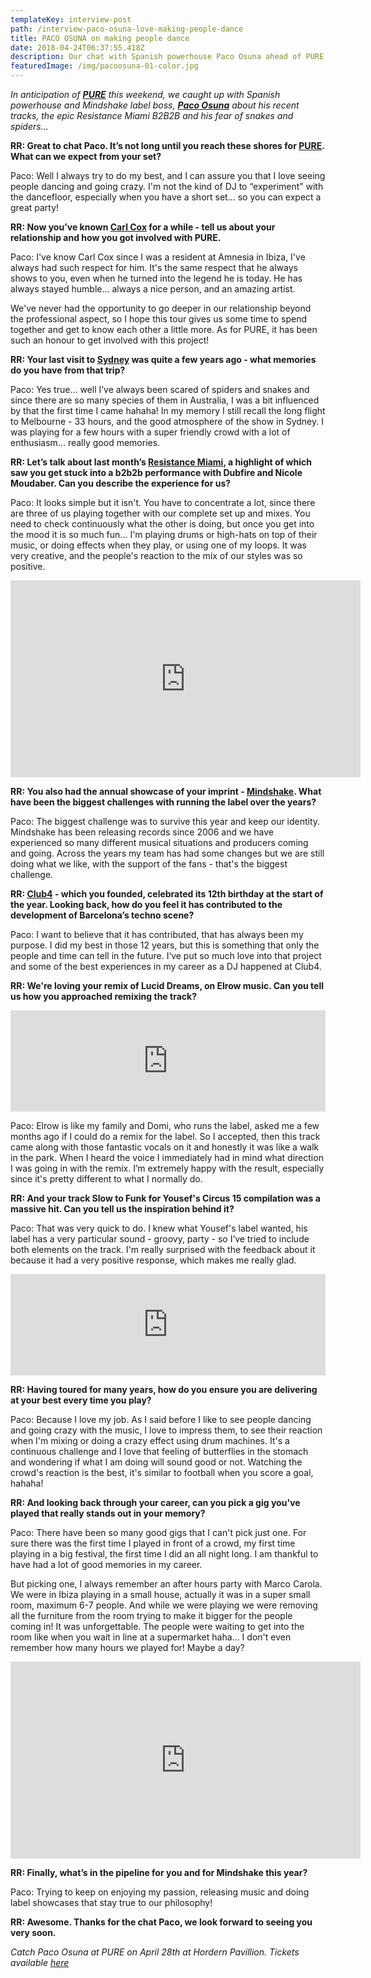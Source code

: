 ```yaml
---
templateKey: interview-post
path: /interview-paco-osuna-love-making-people-dance
title: PACO OSUNA on making people dance
date: 2018-04-24T06:37:55.418Z
description: Our chat with Spanish powerhouse Paco Osuna ahead of PURE
featuredImage: /img/pacoosuna-01-color.jpg
---
```


_In anticipation of [**PURE**](https://www.ravereviewz.net/Event/Pure-Sydney-18-Moore-Park/138) this weekend, we caught up with Spanish powerhouse and Mindshake label boss, [**Paco Osuna**](https://www.facebook.com/PacoOsunaOfficial/) about his recent tracks, the epic Resistance Miami B2B2B and his fear of snakes and spiders..._

**RR: Great to chat Paco. It’s not long until you reach these shores for [PURE](https://www.ravereviewz.net/Event/Pure-Sydney-18-Moore-Park/138). What can we expect from your set?**

Paco: Well I always try to do my best, and I can assure you that I love seeing people dancing and going crazy. I'm not the kind of DJ to “experiment” with the dancefloor, especially when you have a short set... so you can expect a great party!

**RR: Now you’ve known [Carl Cox](https://www.facebook.com/carlcox247/) for a while - tell us about your relationship and how you got involved with PURE.**

Paco: I've know Carl Cox since I was a resident at Amnesia in Ibiza, I've always had such respect for him. It's the same respect that he always shows to you, even when he turned into the legend he is today. He has always stayed humble... always a nice person, and an amazing artist.

We've never had the opportunity to go deeper in our relationship beyond the professional aspect, so I hope this tour gives us some time to spend together and get to know each other a little more. As for PURE, it has been such an honour to get involved with this project!

**RR: Your last visit to [Sydney](https://www.ravereviewz.net/Events-Location/Sydney) was quite a few years ago - what memories do you have from that trip?**

Paco: Yes true... well I’ve always been scared of spiders and snakes and since there are so many species of them in Australia, I was a bit influenced by that the first time I came hahaha! In my memory I still recall the long flight to Melbourne - 33 hours, and the good atmosphere of the show in Sydney. I was playing for a few hours with a super friendly crowd with a lot of enthusiasm... really good memories.

**RR: Let’s talk about last month’s [Resistance Miami](https://www.facebook.com/resistance/), a highlight of which saw you get stuck into a b2b2b performance with Dubfire and Nicole Moudaber. Can you describe the experience for us?**

Paco: It looks simple but it isn't. You have to concentrate a lot, since there are three of us playing together with our complete set up and mixes. You need to check continuously what the other is doing, but once you get into the mood it is so much fun... I'm playing drums or high-hats on top of their music, or doing effects when they play, or using one of my loops. It was very creative, and the people's reaction to the mix of our styles was so positive.

<iframe width="560" height="315" src="https://www.youtube.com/embed/-pdk3CS5SVI?rel=0" frameborder="0" allow="autoplay; encrypted-media" allowfullscreen></iframe>

**RR: You also had the annual showcase of your imprint - [Mindshake](https://www.facebook.com/mindshakerecords/). What have been the biggest challenges with running the label over the years?**

Paco: The biggest challenge was to survive this year and keep our identity. Mindshake has been releasing records since 2006 and we have experienced so many different musical situations and producers coming and going. Across the years my team has had some changes but we are still doing what we like, with the support of the fans - that's the biggest challenge.

**RR: [Club4](https://www.facebook.com/Club4.barcelona/) - which you founded, celebrated its 12th birthday at the start of the year. Looking back, how do you feel it has contributed to the development of Barcelona’s techno scene?**

Paco: I want to believe that it has contributed, that has always been my purpose. I did my best in those 12 years, but this is something that only the people and time can tell in the future. I‘ve put so much love into that project and some of the best experiences in my career as a DJ happened at Club4.

**RR: We're loving your remix of Lucid Dreams, on Elrow music. Can you tell us how you approached remixing the track?**

<iframe src="https://embed.beatport.com/?id=10363407&type=track" width="100%" height="162" frameborder="0" scrolling="no" style="max-width:600px;"></iframe>

Paco: Elrow is like my family and Domi, who runs the label, asked me a few months ago if I could do a remix for the label. So I accepted, then this track came along with those fantastic vocals on it and honestly it was like a walk in the park. When I heard the voice I immediately had in mind what direction I was going in with the remix. I’m extremely happy with the result, especially since it's pretty different to what I normally do.

**RR: And your track Slow to Funk for Yousef's Circus 15 compilation was a massive hit. Can you tell us the inspiration behind it?**

Paco: That was very quick to do. I knew what Yousef's label wanted, his label has a very particular sound - groovy, party - so I’ve tried to include both elements on the track. I'm really surprised with the feedback about it because it had a very positive response, which makes me really glad.

<iframe src="https://embed.beatport.com/?id=9703680&type=track" width="100%" height="162" frameborder="0" scrolling="no" style="max-width:600px;"></iframe>


**RR: Having toured for many years, how do you ensure you are delivering at your best every time you play?**

Paco: Because I love my job. As I said before I like to see people dancing and going crazy with the music, I love to impress them, to see their reaction when I'm mixing or doing a crazy effect using drum machines. It's a continuous challenge and I love that feeling of butterflies in the stomach and wondering if what I am doing will sound good or not. Watching the crowd's reaction is the best, it's similar to football when you score a goal, hahaha!

**RR: And looking back through your career, can you pick a gig you've played that really stands out in your memory?**

Paco: There have been so many good gigs that I can't pick just one. For sure there was the first time I played in front of a crowd, my first time playing in a big festival, the first time I did an all night long. I am thankful to have had a lot of good memories in my career.

But picking one, I always remember an after hours party with Marco Carola. We were in Ibiza playing in a small house, actually it was in a super small room, maximum 6-7 people. And while we were playing we were removing all the furniture from the room trying to make it bigger for the people coming in! It was unforgettable. The people were waiting to get into the room like when you wait in line at a supermarket haha… I don't even remember how many hours we played for! Maybe a day?

<iframe width="560" height="315" src="https://www.youtube.com/embed/XcYNgjmBD54?rel=0" frameborder="0" allow="autoplay; encrypted-media" allowfullscreen></iframe>

**RR: Finally, what’s in the pipeline for you and for Mindshake this year?**

Paco: Trying to keep on enjoying my passion, releasing music and doing label showcases that stay true to our philosophy!

**RR: Awesome. Thanks for the chat Paco, we look forward to seeing you very soon.**

_Catch Paco Osuna at PURE on April 28th at Hordern Pavillion. Tickets available [here](https://www.ravereviewz.net/Event/Pure-Sydney-18-Moore-Park/138)_
